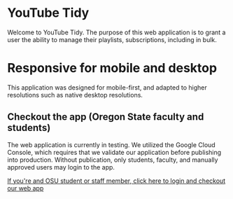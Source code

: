 # YouTube Tidy

Welcome to YouTube Tidy. The purpose of this web application is to grant a user the ability to manage their playlists, subscriptions, including in bulk.

# Responsive for mobile and desktop

This application was designed for mobile-first, and adapted to higher resolutions such as native desktop resolutions.

## Checkout the app (Oregon State faculty and students)

The web application is currently in testing. We utilized the Google Cloud Console, which requires that we validate our application before publishing into production. Without publication, only students, faculty, and manually approved users may login to the app.

[If you're and OSU student or staff member, click here to login and checkout our web app](https://youtubetidy.netlify.app/)
